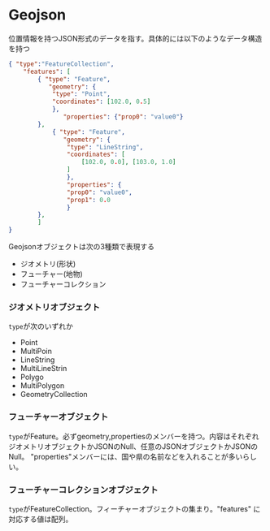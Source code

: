# Geojson
位置情報を持つJSON形式のデータを指す。具体的には以下のようなデータ構造を持つ

```json
{ "type":"FeatureCollection",
	"features": [
		{ "type": "Feature",
		   "geometry": {
			"type": "Point",
			"coordinates": [102.0, 0.5]
		    },
      		   "properties": {"prop0": "value0"}
		},
    		{ "type": "Feature",
      		   "geometry": {
        		"type": "LineString",
        		"coordinates": [
          			[102.0, 0.0], [103.0, 1.0]
          		]
        	    },
      		    "properties": {
        		"prop0": "value0",
        		"prop1": 0.0
        	    }
		},
     	]
}
```

Geojsonオブジェクトは次の3種類で表現する
- ジオメトリ(形状)
- フューチャー(地物)
- フューチャーコレクション

### ジオメトリオブジェクト
`type`が次のいずれか
- Point
- MultiPoin
- LineString
- MultiLineStrin
- Polygo
- MultiPolygon
- GeometryCollection

### フューチャーオブジェクト
`type`がFeature。必ずgeometry,propertiesのメンバーを持つ。内容はそれぞれジオメトリオブジェクトかJSONのNull、任意のJSONオブジェクトかJSONのNull。
"properties"メンバーには、国や県の名前などを入れることが多いらしい。

### フューチャーコレクションオブジェクト
`type`がFeatureCollection。フィーチャーオブジェクトの集まり。"features" に対応する値は配列。